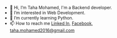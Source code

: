 - 👋 Hi, I’m Taha Mohamed, I'm a Backend developer.
- 👀 I’m interested in Web Development.
- 🌱 I’m currently learning Python.
- 📫 How to reach me [Linked In](https://www.linkedin.com/in/tahamohamed2016/), [Facebook](https://www.facebook.com/TahaMohammedMosaad/), <taha.mohamed2016@gmail.com>

<!---
TahaMohamed/TahaMohamed is a ✨ special ✨ repository because its `README.md` (this file) appears on your GitHub profile.
You can click the Preview link to take a look at your changes.
--->
